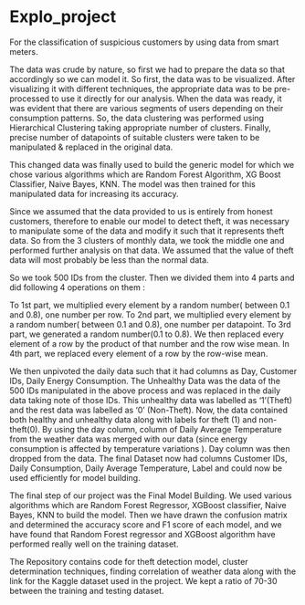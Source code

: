 # Explo_project
For the classification of suspicious customers by using data from smart meters.

The data was crude by nature, so first we had to prepare the data so that accordingly so we can model it. So first, the data was to be visualized. After visualizing it with different techniques, the appropriate data was to be pre-processed to use it directly for our analysis. When the data was ready, it was evident that there are various segments of users depending on their consumption patterns. So, the data clustering was performed using Hierarchical Clustering taking appropriate number of clusters. Finally, precise number of datapoints of suitable clusters were taken to be manipulated & replaced in the original data.

This changed data was finally used to build the generic model for which we chose various algorithms which are Random Forest Algorithm, XG Boost Classifier, Naive Bayes, KNN.
The model was then trained for this manipulated data for increasing its accuracy.

Since we assumed that the data provided to us is entirely from honest customers, therefore to enable our model to detect theft, it was necessary to manipulate some of the data and modify it such that it represents theft data. So from the 3 clusters of monthly data, we took the middle one and performed further analysis on that data. We assumed that the value of theft data will most probably be less than the normal data.

So we took 500 IDs from the cluster. Then we divided them into 4 parts and did following 4 operations on them :

To 1st part, we multiplied every element by a random number( between 0.1 and 0.8), one number per row.
To 2nd part, we multiplied every element by a random number( between 0.1 and 0.8), one number per datapoint.
To 3rd part, we generated a random number(0.1 to 0.8). We then replaced every element of a row by the product of that number and the row wise mean.
In 4th part, we replaced every element of a row by the row-wise mean.

We then unpivoted the daily data such that it had columns as Day, Customer IDs, Daily Energy Consumption. The Unhealthy Data was the data of the 500 IDs manipulated in the above process and was replaced in the daily data taking note of those IDs. This unhealthy data was labelled as ‘1’(Theft) and the rest data was labelled as ‘0’ (Non-Theft). Now, the data contained both healthy and unhealthy data along with labels for theft (1) and non-theft(0). By using the day column, column of Daily Average Temperature from the weather data was merged with our data (since energy consumption is affected by temperature variations ). Day column was then dropped from the data. The final Dataset now had columns Customer IDs, Daily Consumption, Daily Average Temperature, Label and could now be used efficiently for model building.

The final step of our project was the Final Model Building. We used various algorithms which are Random Forest Regressor, XGBoost classifier,  Naive Bayes, KNN to build the model. Then we have drawn the confusion matrix and determined the accuracy score and F1 score of each model, and we have found that Random Forest regressor and XGBoost algorithm have performed really well on the training dataset.

The Repository contains code for theft detection model, cluster determination techniques, finding correlation of weather data along with the link for the Kaggle dataset
used in the project. We kept a ratio of 70-30 between the training and testing dataset.
